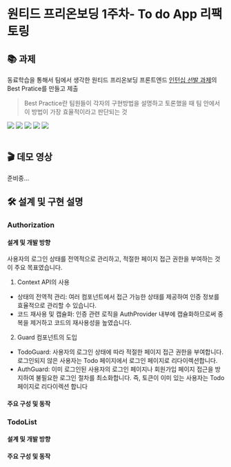 # 원티드 프리온보딩 1주차- To do App 리팩토링

## 📚 과제

동료학습을 통해서 팀에서 생각한 원티드 프리온보딩 프론트엔드 [인턴십 선발 과제](https://github.com/walking-sunset/selection-task)의 Best Pratice를 만들고 제출

> Best Practice란 팀원들이 각자의 구현방법을 설명하고 토론했을 때 팀 안에서 이 방법이 가장 효율적이라고 판단되는 것

<img src="https://shields.io/badge/TypeScript-3178C6?logo=TypeScript&logoColor=FFF&style=flat-square"/> <img src="https://img.shields.io/badge/React-61DAFB?style=flat-square&logo=React&logoColor=white"/> <img src="https://img.shields.io/badge/styled component-DB7093?style=flat-square&logo=styled-components&logoColor=white"/> <img src="https://img.shields.io/badge/Axios-5A29E4?style=flat-square&logo=Axios&logoColor=white"/> <img src="https://img.shields.io/badge/React Router-CA4245?style=flat-square&logo=React Router&logoColor=white">  
</br>

## 🎬 데모 영상

준비중...

## 🛠️ 설계 및 구현 설명

### Authorization

#### 설계 및 개발 방향

사용자의 로그인 상태를 전역적으로 관리하고, 적절한 페이지 접근 권한을 부여하는 것이 주요 목표였습니다.

1. Context API의 사용

- 상태의 전역적 관리: 여러 컴포넌트에서 접근 가능한 상태를 제공하여 인증 정보를 효율적으로 관리할 수 있습니다.
- 코드 재사용 및 캡슐화: 인증 관련 로직을 AuthProvider 내부에 캡슐화하므로써 중복을 제거하고 코드의 재사용성을 높였습니다.

2. Guard 컴포넌트의 도입

- TodoGuard: 사용자의 로그인 상태에 따라 적절한 페이지 접근 권한을 부여합니다. 로그인되지 않은 사용자는 Todo 페이지에서 로그인 페이지로 리다이렉션합니다.
- AuthGuard: 이미 로그인된 사용자의 로그인 페이지나 회원가입 페이지 접근을 방지하여 불필요한 로그인 절차를 최소화합니다. 즉, 토큰이 이미 있는 사용자는 Todo 페이지로 리다이렉션 합니다

#### 주요 구성 및 동작

### TodoList

#### 설계 및 개발 방향

#### 주요 구성 및 동작
